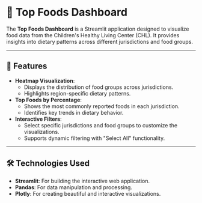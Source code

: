 # 🌟 Top Foods Dashboard

The **Top Foods Dashboard** is a Streamlit application designed to visualize food data from the Children's Healthy Living Center (CHL). It provides insights into dietary patterns across different jurisdictions and food groups.

---

## 🚀 Features

- **Heatmap Visualization**:
  - Displays the distribution of food groups across jurisdictions.
  - Highlights region-specific dietary patterns.
- **Top Foods by Percentage**:
  - Shows the most commonly reported foods in each jurisdiction.
  - Identifies key trends in dietary behavior.
- **Interactive Filters**:
  - Select specific jurisdictions and food groups to customize the visualizations.
  - Supports dynamic filtering with "Select All" functionality.
  
---

## 🛠️ Technologies Used

- **Streamlit**: For building the interactive web application.
- **Pandas**: For data manipulation and processing.
- **Plotly**: For creating beautiful and interactive visualizations.


